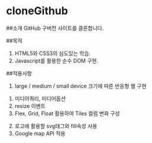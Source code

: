 # cloneGithub
##소개
GitHub 구버전 사이트를 클론합니다.

##목적
1. HTML5와 CSS3의 심도있는 학습.
2. Javascript를 활용한 순수 DOM 구현.

##적용사항
1. large / medium / small device 크기에 따른 반응형 웹 구현
  1) 미디어쿼리, 미디어옵션
  2) resize 이벤트
  3) Flex, Grid, Float 활용하여 Tiles 컬럼 변화 구성
2. 로고에 활용할 svg태그와 fill속성 사용
3. Google map API 적용
